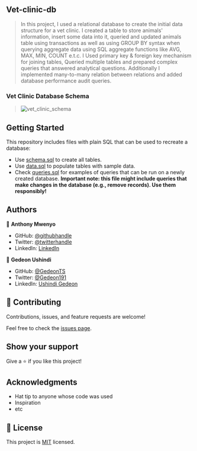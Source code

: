 ## Vet-clinic-db

>In this project, I used a relational database to create the initial data structure for a vet clinic. I created a table to store animals' information, insert some data into it,  queried and updated animals table using transactions as well as using GROUP BY syntax when querying aggregate data using SQL aggregate functions like AVG, MAX, MIN, COUNT e.t.c. I Used primary key & foreign key mechanism for joining tables, Queried multiple tables and prepared complex queries that answered analytical questions. Additionally I implemented many-to-many relation between
relations and added database performance audit queries.

### Vet Clinic Database Schema
> ![vet_clinic_schema](https://user-images.githubusercontent.com/28694196/178628667-d4aa45bf-619d-4691-a238-fce38d5e3b6c.png)


## Getting Started

This repository includes files with plain SQL that can be used to recreate a database:

- Use [schema.sql](./schema.sql) to create all tables.
- Use [data.sql](./data.sql) to populate tables with sample data.
- Check [queries.sql](./queries.sql) for examples of queries that can be run on a newly created database. **Important note: this file might include queries that make changes in the database (e.g., remove records). Use them responsibly!**


## Authors

 👤 **Anthony Mwenyo**

- GitHub: [@githubhandle](https://github.com/mwenyoa)
- Twitter: [@twitterhandle](https://twitter.com/anthony_mwenyo)
- LinkedIn: [LinkedIn](https://www.linkedin.com/in/anthony-mwenyo/)

👤 **Gedeon Ushindi**

- GitHub: [@GedeonTS](https://github.com/GedeonTS)
- Twitter: [@Gedeon191](https://twitter.com/Gedeon191)
- LinkedIn: [Ushindi Gedeon](https://linkedin.com/in/ushindi-gedeon)

## 🤝 Contributing

Contributions, issues, and feature requests are welcome!

Feel free to check the [issues page](../../issues/).

## Show your support

Give a ⭐️ if you like this project!

## Acknowledgments

- Hat tip to anyone whose code was used
- Inspiration
- etc

## 📝 License
This project is [MIT](./MIT.md) licensed.
